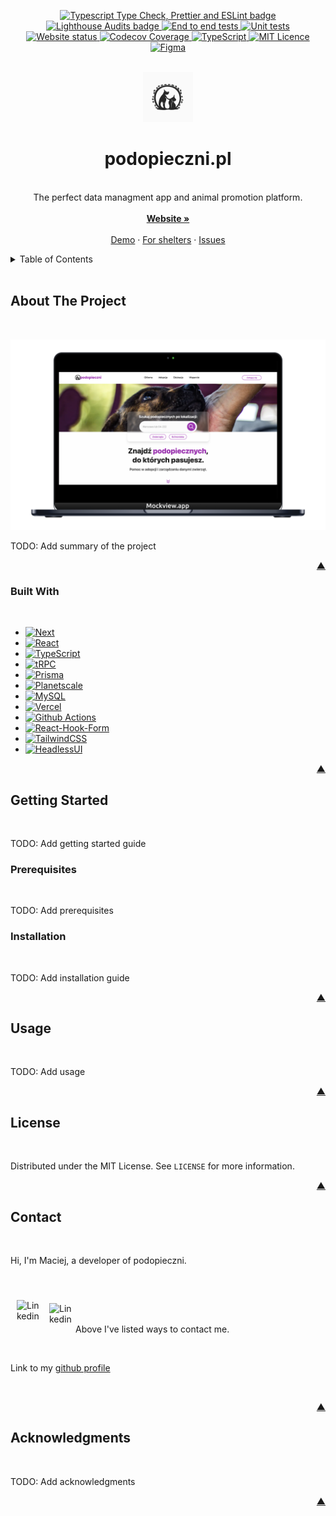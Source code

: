 <a name="readme-beginning"></a>

<p align="center">
  <a href="https://github.com/21142/podopieczni/actions/workflows/typecheck-format-lint.yaml" target="_blank" rel="noopener">
    <img src="https://github.com/21142/podopieczni/actions/workflows/typecheck-format-lint.yaml/badge.svg" alt="Typescript Type Check, Prettier and ESLint badge">
  </a>
  <a href="https://github.com/21142/podopieczni/actions/workflows/lighthouse-check.yaml" target="_blank" rel="noopener">
    <img src="https://github.com/21142/podopieczni/actions/workflows/lighthouse-check.yaml/badge.svg" alt="Lighthouse Audits badge">
  </a>
  <a href="https://github.com/21142/podopieczni/actions/workflows/e2e.yml" target="_blank" rel="noopener">
    <img src="https://github.com/21142/podopieczni/actions/workflows/e2e.yml/badge.svg" alt="End to end tests">
  </a>
  <a href="https://github.com/21142/podopieczni/actions/workflows/unit-tests.yaml" target="_blank" rel="noopener">
    <img src="https://github.com/21142/podopieczni/actions/workflows/unit-tests.yaml/badge.svg" alt="Unit tests">
  </a>
  <br>
  <a href="https://codecov.io/gh/21142/podopieczni" target="_blank" rel="noopener">
   <img alt="Website status" src="https://img.shields.io/website?label=website%20status&url=https%3A%2F%2Fpodopieczni-21142.vercel.app%2F">
  </a>
  <a href="https://codecov.io/gh/21142/podopieczni" target="_blank" rel="noopener">
    <img src="https://codecov.io/gh/21142/podopieczni/graph/badge.svg?token=PLMEIQ6USW" alt="Codecov Coverage">
  </a>
  <a href="https://github.com/microsoft/TypeScript" target="_blank" rel="noopener">
    <img src="https://badges.frapsoft.com/typescript/version/typescript-next.svg?v=103" alt="TypeScript">
  </a>
  <a href="https://github.com/21142/podopieczni/blob/main/LICENSE" target="_blank" rel="noopener">
    <img src="https://img.shields.io/badge/license-MIT-purple" alt="MIT Licence">
  </a>
  <a href="https://www.figma.com/file/m2lRxjY6WzrX5EfoVmf0f5/Praca-In%C5%BCynierska?type=design&node-id=808%3A2077&t=fKz6HYqBqOWn8ULI-1" target="_blank" rel="noopener">
    <img src="https://img.shields.io/badge/Figma-Design%20System-blueviolet" alt="Figma">
  </a>
</p>
<br />
<div align="center">
   <a href="https://github.com/21142/podopieczni">
      <img src="public/images/no-profile-picture.svg" alt="Logo podopieczni" width="80" height="80">
   </a>

   <h1 align="center">podopieczni.pl</h1>

   <p align="center">
       <br />
       The perfect data managment app and animal promotion platform.
       <br />
       <br />
       <a href="https://podopieczni-21142.vercel.app"><strong>Website »</strong></a>
       <br />
       <br />
       <a href="https://podopieczni-21142.vercel.app/demo">Demo</a>
       ·
       <a href="https://podopieczni-21142.vercel.app/shelter">For shelters</a>
       ·
       <a href="https://github.com/21142/podopieczni/issues">Issues</a>
    </p>
</div>

<details>
  <summary>Table of Contents</summary>
  <ol>
    <li>
      <a href="#about-the-project">About The Project</a>
      <ul>
        <li><a href="#built-with">Built With</a></li>
      </ul>
    </li>
    <li>
      <a href="#getting-started">Getting Started</a>
      <ul>
        <li><a href="#prerequisites">Prerequisites</a></li>
        <li><a href="#installation">Installation</a></li>
      </ul>
    </li>
    <li><a href="#usage">Usage</a></li>
    <li><a href="#license">License</a></li>
    <li><a href="#contact">Contact</a></li>
    <li><a href="#acknowledgments">Acknowledgments</a></li>
  </ol>
</details>

<br />

## About The Project

<br />

[![Podopieczni Screen Shot][product-screenshot]][product-url]

TODO: Add summary of the project

<p align="right"><a href="#readme-beginning">&#9650;</a></p>

### Built With

<br />

- [![Next][Next.js]][Next-url]
- [![React][React.js]][React-url]
- [![TypeScript][ts]][ts-url]
- [![tRPC][tRPC]][tRPC-url]
- [![Prisma][prisma]][prisma-url]
- [![Planetscale][planetscale]][planetscale-url]
- [![MySQL][mysql]][mysql-url]
- [![Vercel][vercel]][vercel-url]
- [![Github Actions][githubactions]][githubactions-url]
- [![React-Hook-Form][reacthookform]][reacthookform-url]
- [![TailwindCSS][tailwind]][tailwind-url]
- [![HeadlessUI][headlessui]][headlessui-url]

<p align="right"><a href="#readme-beginning">&#9650;</a></p>

## Getting Started

<br />

TODO: Add getting started guide

### Prerequisites

<br />

TODO: Add prerequisites

### Installation

<br />

TODO: Add installation guide

<p align="right"><a href="#readme-beginning">&#9650;</a></p>

## Usage

<br />

TODO: Add usage

<p align="right"><a href="#readme-beginning">&#9650;</a></p>

## License

<br />

Distributed under the MIT License. See `LICENSE` for more information.

<p align="right"><a href="#readme-beginning">&#9650;</a></p>

## Contact

<br />

Hi, I'm Maciej, a developer of podopieczni.

<br />

[<img align="left" alt="Linkedin" width="42px" src="https://cdn.jsdelivr.net/gh/devicons/devicon/icons/linkedin/linkedin-original.svg" style="padding-left:10px; padding-top:10px;" />](https://www.linkedin.com/in/maciej-galinski/)
<a href="mailto: maciej.galinski1@gmail.com?subject=I%20want%20to%20connect&body=Hello%20Maciej,%0D%0A%0D%0A%20I'm%20writing%20to%20you%20about..."><img align="left" alt="Linkedin" width="42px" src="https://cdn.cdnlogo.com/logos/g/24/gmail-icon.svg" style="padding-left:10px; padding-top:15px;" /></a>

<br />
<br />

Above I've listed ways to contact me.

<br />

Link to my [github profile](https://github.com/21142)

<br />

<p align="right"><a href="#readme-beginning">&#9650;</a></p>

## Acknowledgments

<br />

TODO: Add acknowledgments

<p align="right"><a href="#readme-beginning">&#9650;</a></p>

[product-screenshot]: public/images/product-screenshot.png
[product-url]: https://podopieczni-21142.vercel.app
[Next.js]: https://img.shields.io/badge/next.js-000000?style=for-the-badge&logo=nextdotjs&logoColor=white
[Next-url]: https://nextjs.org/
[React.js]: https://img.shields.io/badge/React-20232A?style=for-the-badge&logo=react&logoColor=61DAFB
[React-url]: https://reactjs.org/
[ts]: https://img.shields.io/badge/typescript-20232A?style=for-the-badge&logo=typescript
[ts-url]: https://www.typescriptlang.org/
[tRPC]: https://img.shields.io/badge/tRPC-20232A?style=for-the-badge&logo=trpc
[tRPC-url]: https://trpc.io/
[prisma]: https://img.shields.io/badge/Prisma-20232A?style=for-the-badge&logo=prisma
[prisma-url]: https://www.prisma.io/
[tailwind]: https://img.shields.io/badge/tailwindCSS-20232A?style=for-the-badge&logo=tailwindcss
[tailwind-url]: https://tailwindcss.com/
[vercel]: https://img.shields.io/badge/vercel-20232A?style=for-the-badge&logo=vercel
[vercel-url]: https://vercel.com/
[planetscale]: https://img.shields.io/badge/planetscale-20232A?style=for-the-badge&logo=planetscale
[planetscale-url]: https://planetscale.com/
[githubactions]: https://img.shields.io/badge/githubactions-20232A?style=for-the-badge&logo=githubactions
[githubactions-url]: https://github.com/features/actions
[reacthookform]: https://img.shields.io/badge/reacthookform-20232A?style=for-the-badge&logo=reacthookform
[reacthookform-url]: https://react-hook-form.com/
[headlessui]: https://img.shields.io/badge/headlessui-20232A?style=for-the-badge&logo=headlessui
[headlessui-url]: https://headlessui.com/
[mysql]: https://img.shields.io/badge/mysql-20232A?style=for-the-badge&logo=mysql
[mysql-url]: https://www.mysql.com/
